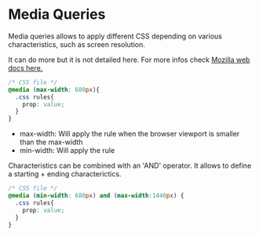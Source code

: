 # Media Queries
Media queries allows to apply different CSS depending on various characteristics, such as screen resolution.

It can do more but it is not detailed here. For more infos check [Mozilla web docs here.]('https://developer.mozilla.org/en-US/docs/Web/CSS/CSS_media_queries/Using_media_queries')

```css
/* CSS file */
@media (max-width: 680px){
  .css rules{
    prop: value;
  }
}
```
- max-width: Will apply the rule when the browser viewport is smaller than the max-width
- min-width: Will apply the rule

Characteristics can be combined with an 'AND' operator. It allows to define a starting + ending characterictics.
```css
/* CSS file */
@media (min-width: 680px) and (max-width:1440px) {
  .css rules{
    prop: value;
  }
}
```
